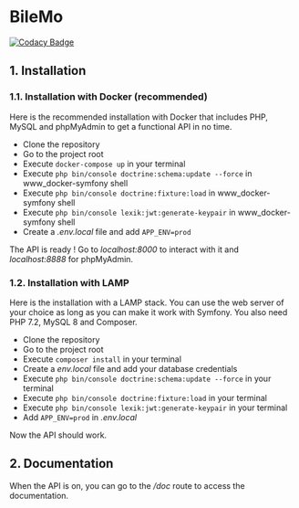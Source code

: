 # BileMo

[![Codacy Badge](https://api.codacy.com/project/badge/Grade/0d33781173a34744a833d67f5b0d8505)](https://app.codacy.com/gh/briandidierjean/projet7-da-php-symfony-oc?utm_source=github.com&utm_medium=referral&utm_content=briandidierjean/projet7-da-php-symfony-oc&utm_campaign=Badge_Grade_Settings)

## 1. Installation

### 1.1. Installation with Docker (recommended)

Here is the recommended installation with Docker that includes PHP, MySQL and phpMyAdmin to get a functional API in no
time.

-  Clone the repository
-  Go to the project root
-  Execute `docker-compose up` in your terminal
-  Execute `php bin/console doctrine:schema:update --force` in www_docker-symfony shell
-  Execute `php bin/console doctrine:fixture:load` in www_docker-symfony shell
-  Execute `php bin/console lexik:jwt:generate-keypair` in www_docker-symfony shell
-  Create a *.env.local* file and add `APP_ENV=prod`

The API is ready ! Go to *localhost:8000* to interact with it and *localhost:8888* for phpMyAdmin.

### 1.2. Installation with LAMP

Here is the installation with a LAMP stack. You can use the web server of your choice as long as you can make it work
with Symfony. You also need PHP 7.2, MySQL 8 and Composer.

-  Clone the repository
-  Go to the project root
-  Execute `composer install` in your terminal
-  Create a *env.local* file and add your database credentials
-  Execute `php bin/console doctrine:schema:update --force` in your terminal
-  Execute `php bin/console doctrine:fixture:load` in your terminal
-  Execute `php bin/console lexik:jwt:generate-keypair` in your terminal
-  Add `APP_ENV=prod` in *.env.local*

Now the API should work.

## 2. Documentation

When the API is on, you can go to the */doc* route to access the documentation.
